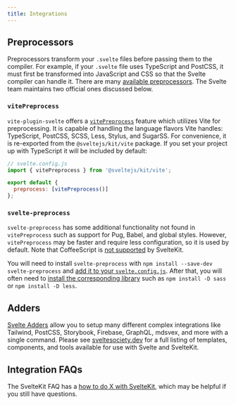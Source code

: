 ```yaml
---
title: Integrations
---
```


## Preprocessors

Preprocessors transform your `.svelte` files before passing them to the compiler. For example, if your `.svelte` file uses TypeScript and PostCSS, it must first be transformed into JavaScript and CSS so that the Svelte compiler can handle it. There are many [available preprocessors](https://sveltesociety.dev/tools#preprocessors). The Svelte team maintains two official ones discussed below.

### `vitePreprocess`

`vite-plugin-svelte` offers a [`vitePreprocess`](https://github.com/sveltejs/vite-plugin-svelte/blob/main/docs/preprocess.md) feature which utilizes Vite for preprocessing. It is capable of handling the language flavors Vite handles: TypeScript, PostCSS, SCSS, Less, Stylus, and SugarSS. For convenience, it is re-exported from the `@sveltejs/kit/vite` package. If you set your project up with TypeScript it will be included by default:

```js
// svelte.config.js
import { vitePreprocess } from '@sveltejs/kit/vite';

export default {
  preprocess: [vitePreprocess()]
};
```

### `svelte-preprocess`

`svelte-preprocess` has some additional functionality not found in `vitePreprocess` such as support for Pug, Babel, and global styles. However, `vitePreprocess` may be faster and require less configuration, so it is used by default. Note that CoffeeScript is [not supported](https://github.com/sveltejs/kit/issues/2920#issuecomment-996469815) by SvelteKit.

You will need to install `svelte-preprocess` with `npm install --save-dev svelte-preprocess` and [add it to your `svelte.config.js`](https://github.com/sveltejs/svelte-preprocess/blob/main/docs/usage.md#with-svelte-config). After that, you will often need to [install the corresponding library](https://github.com/sveltejs/svelte-preprocess/blob/main/docs/getting-started.md) such as `npm install -D sass` or `npm install -D less`.

## Adders

[Svelte Adders](https://sveltesociety.dev/templates#adders) allow you to setup many different complex integrations like Tailwind, PostCSS, Storybook, Firebase, GraphQL, mdsvex, and more with a single command. Please see [sveltesociety.dev](https://sveltesociety.dev/) for a full listing of templates, components, and tools available for use with Svelte and SvelteKit.

## Integration FAQs

The SvelteKit FAQ has a [how to do X with SvelteKit](./faq#how-do-i-use-x-with-sveltekit), which may be helpful if you still have questions.
